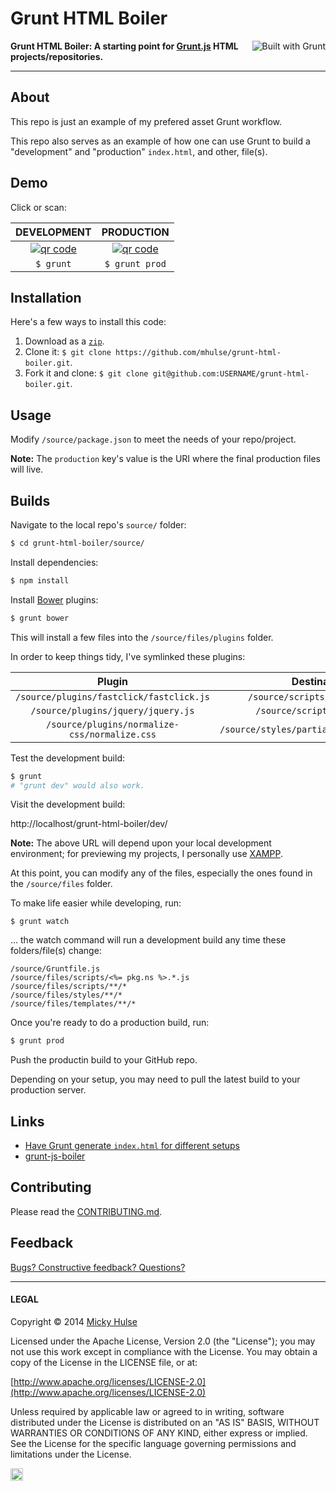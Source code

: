 # Grunt HTML Boiler

<a href="http://gruntjs.com/" title="Built with Grunt"><img src="https://cdn.gruntjs.com/builtwith.png" alt="Built with Grunt" align="right"></a>

**Grunt HTML Boiler: A starting point for [Grunt.js](http://gruntjs.com/) HTML projects/repositories.**

---

## About

This repo is just an example of my prefered asset Grunt workflow.

This repo also serves as an example of how one can use Grunt to build a "development" and "production" `index.html`, and other, file(s).

## Demo

Click or scan:

DEVELOPMENT | PRODUCTION
:-: | :-:
[![qr code](http://chart.apis.google.com/chart?cht=qr&chl=http://mky.io/grunt-html-boiler/dev/&chs=240x240)](http://mky.io/grunt-html-boiler/dev/) | [![qr code](http://chart.apis.google.com/chart?cht=qr&chl=http://mky.io/grunt-html-boiler/prod/&chs=240x240)](http://mky.io/grunt-html-boiler/prod/)
`$ grunt` | `$ grunt prod`

## Installation

Here's a few ways to install this code:

1. Download as a [`zip`](https://github.com/mhulse/grunt-html-boiler/archive/gh-pages.zip).
1. Clone it: `$ git clone https://github.com/mhulse/grunt-html-boiler.git`.
1. Fork it and clone: `$ git clone git@github.com:USERNAME/grunt-html-boiler.git`.

## Usage

Modify `/source/package.json` to meet the needs of your repo/project.

**Note:** The `production` key's value is the URI where the final production files will live.

## Builds

Navigate to the local repo's `source/` folder:

```bash
$ cd grunt-html-boiler/source/
```

Install dependencies:

```bash
$ npm install
```

Install [Bower](http://bower.io/) plugins:

```bash
$ grunt bower
```

This will install a few files into the `/source/files/plugins` folder.

In order to keep things tidy, I've symlinked these plugins:

Plugin | Destination
:-: | :-:
`/source/plugins/fastclick/fastclick.js` | `/source/scripts/fastclick.js`
`/source/plugins/jquery/jquery.js` | `/source/scripts/jquery.js`
`/source/plugins/normalize-css/normalize.css` | `/source/styles/partials/_normalize.scss`

Test the development build:

```bash
$ grunt
# "grunt dev" would also work.
```

Visit the development build:

http://localhost/grunt-html-boiler/dev/

**Note:** The above URL will depend upon your local development environment; for previewing my projects, I personally use [XAMPP](http://www.apachefriends.org/index.html).

At this point, you can modify any of the files, especially the ones found in the `/source/files` folder.

To make life easier while developing, run:

```
$ grunt watch
```

... the watch command will run a development build any time these folders/file(s) change:

```text
/source/Gruntfile.js
/source/files/scripts/<%= pkg.ns %>.*.js
/source/files/scripts/**/*
/source/files/styles/**/*
/source/files/templates/**/*
```

Once you're ready to do a production build, run:

```bash
$ grunt prod
```

Push the productin build to your GitHub repo.

Depending on your setup, you may need to pull the latest build to your production server.

## Links

* [Have Grunt generate `index.html` for different setups](http://stackoverflow.com/a/14970339/922323)
* [grunt-js-boiler](https://github.com/mhulse/grunt-js-boiler)

## Contributing

Please read the [CONTRIBUTING.md](https://github.com/user/grunt-html-boiler/blob/branch/CONTRIBUTING.md).

## Feedback

[Bugs? Constructive feedback? Questions?](https://github.com/mhulse/grunt-html-boiler/issues/new?title=Your%20code%20sucks!&body=Here%27s%20why%3A%20)

---

#### LEGAL

Copyright &copy; 2014 [Micky Hulse](http://mky.io)

Licensed under the Apache License, Version 2.0 (the "License"); you may not use this work except in compliance with the License. You may obtain a copy of the License in the LICENSE file, or at:

[http://www.apache.org/licenses/LICENSE-2.0](http://www.apache.org/licenses/LICENSE-2.0)

Unless required by applicable law or agreed to in writing, software distributed under the License is distributed on an "AS IS" BASIS, WITHOUT WARRANTIES OR CONDITIONS OF ANY KIND, either express or implied. See the License for the specific language governing permissions and limitations under the License.

<img width="20" height="20" align="absmiddle" src="https://github.global.ssl.fastly.net/images/icons/emoji/octocat.png" alt=":octocat:" title=":octocat:" class="emoji">
